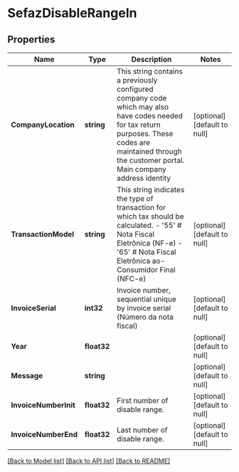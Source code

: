 # SefazDisableRangeIn

## Properties
Name | Type | Description | Notes
------------ | ------------- | ------------- | -------------
**CompanyLocation** | **string** | This string contains a previously configured company code which may also have codes needed for tax return purposes. These codes are maintained through the customer portal. Main company address identity | [optional] [default to null]
**TransactionModel** | **string** | This string indicates the type of transaction for which tax should be calculated. - &#39;55&#39; # Nota Fiscal Eletrônica (NF-e) - &#39;65&#39; # Nota Fiscal Eletrônica ao-Consumidor Final (NFC-e)  | [optional] [default to null]
**InvoiceSerial** | **int32** | Invoice number, sequential unique by invoice serial (Número da nota fiscal)  | [optional] [default to null]
**Year** | **float32** |  | [optional] [default to null]
**Message** | **string** |  | [optional] [default to null]
**InvoiceNumberInit** | **float32** | First number of disable range. | [optional] [default to null]
**InvoiceNumberEnd** | **float32** | Last number of disable range. | [optional] [default to null]

[[Back to Model list]](../README.md#documentation-for-models) [[Back to API list]](../README.md#documentation-for-api-endpoints) [[Back to README]](../README.md)


